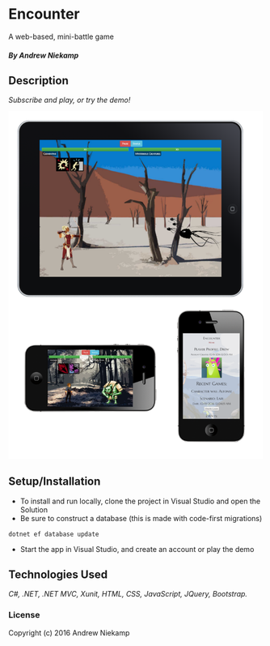 # Encounter
A web-based, mini-battle game
##### By Andrew Niekamp

## Description

_Subscribe and play, or try the demo!_

![Alt text](/src/Encounter/wwwroot/img/encounter.png?raw=true "Optional Title")

## Setup/Installation

* To install and run locally, clone the project in Visual Studio and open the Solution
* Be sure to construct a database (this is made with code-first migrations)
```
dotnet ef database update
```
* Start the app in Visual Studio, and create an account or play the demo 


## Technologies Used

_C#, .NET, .NET MVC, Xunit, HTML, CSS, JavaScript, JQuery, Bootstrap._

### License

Copyright (c) 2016 Andrew Niekamp

